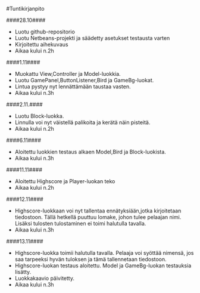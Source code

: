 #Tuntikirjanpito

####28.10####
* Luotu github-repositorio
* Luotu Netbeans-projekti ja säädetty asetukset testausta varten
* Kirjoitettu aihekuvaus
* Aikaa kului n.2h

####1.11####
* Muokattu View,Controller ja Model-luokkia.
* Luotu GamePanel,ButtonListener,Bird ja GameBg-luokat.
* Lintua pystyy nyt lennättämään taustaa vasten.
* Aikaa kului n.3h

####2.11.####
* Luotu Block-luokka.
* Linnulla voi nyt väistellä palikoita ja kerätä näin pisteitä.
* Aikaa kului n.2h

####6.11####
* Aloitettu luokkien testaus alkaen Model,Bird ja Block-luokista.
* Aikaa kului n.3h

####11.11####
* Aloitettu Highscore ja Player-luokan teko
* Aikaa kului n.2h

####12.11####
* Highscore-luokkaan voi nyt tallentaa ennätyksiään,jotka kirjoitetaan tiedostoon. Tällä hetkellä puuttuu lomake, johon tulee pelaajan nimi. Lisäksi tulosten tulostaminen ei toimi halutulla tavalla.
* Aikaa kului n.3h

####13.11####
* Highscore-luokka toimii halutulla tavalla. Pelaaja voi syöttää nimensä, jos saa tarpeeksi hyvän tuloksen ja tämä tallennetaan tiedostoon.
* Highscore-luokan testaus aloitettu. Model ja GameBg-luokan testauksia lisätty.
* Luokkakaavio päivitetty.
* Aikaa kului n.3h

